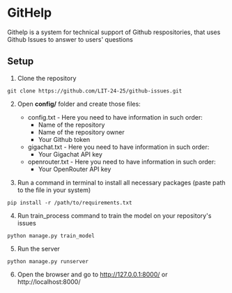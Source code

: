 # GitHelp
Githelp is a system for technical support of Github respositories, that uses Github Issues to answer to users' questions

## Setup
1. Clone the repository
```
git clone https://github.com/LIT-24-25/github-issues.git
```
2. Open **config/** folder and create those files:
    - config.txt - Here you need to have information in such order:
        - Name of the repository
        - Name of the repository owner
        - Your Github token
    - gigachat.txt - Here you need to have information in such order:
        - Your Gigachat API key
    - openrouter.txt - Here you need to have information in such order:
        - Your OpenRouter API key

3. Run a command in terminal to install all necessary packages (paste path to the file in your system)
```
pip install -r /path/to/requirements.txt
```

4. Run train_process command to train the model on your repository's issues
```
python manage.py train_model
```

5. Run the server
```
python manage.py runserver
```

6. Open the browser and go to http://127.0.0.1:8000/ or http://localhost:8000/
